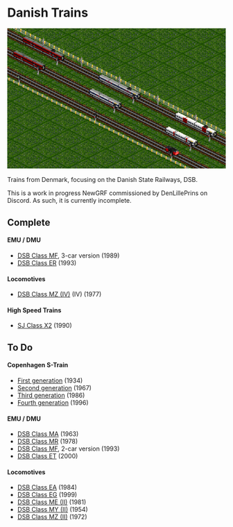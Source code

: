 # Danish Trains

![Danish Trains roster](/docs/0-3-2.png)

Trains from Denmark, focusing on the Danish State Railways, DSB. 

This is a work in progress NewGRF commissioned by DenLillePrins on Discord. As such, it is currently incomplete.

## Complete
#### EMU / DMU
- [DSB Class MF](https://www.jernbanen.dk/lyntog.php?typenr=5), 3-car version (1989)
- [DSB Class ER](https://www.jernbanen.dk/lyntog.php?typenr=6) (1993)

#### Locomotives
- [DSB Class MZ (IV)](https://www.jernbanen.dk/motor.php?s=8&litra=MZ&typenr=4) (IV) (1977)

#### High Speed Trains
- [SJ Class X2](https://en.wikipedia.org/wiki/X_2000) (1990)

## To Do
#### Copenhagen S-Train
- [First generation](https://www.jernbanen.dk/s-tog.php?typenr=51) (1934)
- [Second generation](https://www.jernbanen.dk/s-tog.php?typenr=52) (1967)
- [Third generation](https://www.jernbanen.dk/s-tog.php?typenr=53) (1986)
- [Fourth generation](https://www.jernbanen.dk/s-tog.php?typenr=54) (1996)

#### EMU / DMU
- [DSB Class MA](https://www.jernbanen.dk/lyntog.php?typenr=3) (1963)
- [DSB Class MR](https://www.jernbanen.dk/lyntog.php?typenr=9) (1978)
- [DSB Class MF](https://www.jernbanen.dk/lyntog.php?typenr=5), 2-car version (1993)
- [DSB Class ET](https://www.jernbanen.dk/lyntog.php?typenr=7) (2000)

#### Locomotives
- [DSB Class EA](https://www.jernbanen.dk/motor.php?s=8&litra=EA) (1984)
- [DSB Class EG](https://www.jernbanen.dk/motor.php?s=8&litra=EG&typenr=) (1999)
- [DSB Class ME (II)](https://www.jernbanen.dk/motor.php?s=8&litra=ME&typenr=2) (1981)
- [DSB Class MY (II)](https://www.jernbanen.dk/motor.php?s=8&litra=MY&typenr=2) (1954)
- [DSB Class MZ (II)](https://www.jernbanen.dk/motor.php?s=8&litra=MZ&typenr=2) (1972)